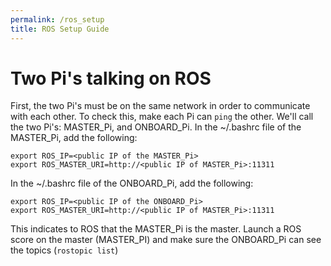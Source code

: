 ```yaml
---
permalink: /ros_setup
title: ROS Setup Guide
---
```


# Two Pi's talking on ROS
First, the two Pi's must be on the same network in order to communicate with each other. To check this, make each Pi can `ping` the other. We'll call the two Pi's: MASTER_Pi, and ONBOARD_Pi.
In the ~/.bashrc file of the MASTER_Pi, add the following:
```
export ROS_IP=<public IP of the MASTER_Pi>
export ROS_MASTER_URI=http://<public IP of MASTER_Pi>:11311
```
In the ~/.bashrc file of the ONBOARD_Pi, add the following:
```
export ROS_IP=<public IP of the ONBOARD_Pi>
export ROS_MASTER_URI=http://<public IP of MASTER_Pi>:11311
```
This indicates to ROS that the MASTER_Pi is the master. 
Launch a ROS score on the master (MASTER_PI) and make sure the ONBOARD_Pi can see the topics (`rostopic list`)

